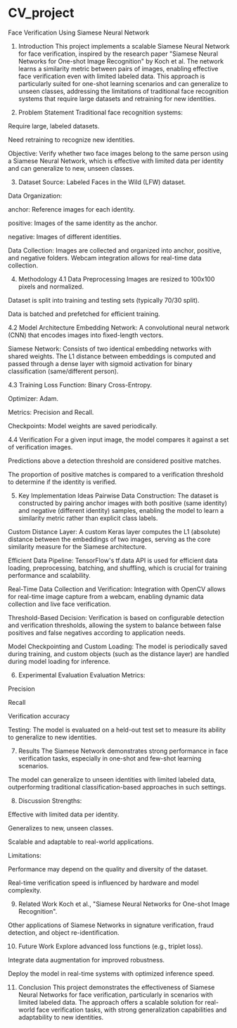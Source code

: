 # CV_project

Face Verification Using Siamese Neural Network
1. Introduction
This project implements a scalable Siamese Neural Network for face verification, inspired by the research paper "Siamese Neural Networks for One-shot Image Recognition" by Koch et al. The network learns a similarity metric between pairs of images, enabling effective face verification even with limited labeled data. This approach is particularly suited for one-shot learning scenarios and can generalize to unseen classes, addressing the limitations of traditional face recognition systems that require large datasets and retraining for new identities.

2. Problem Statement
Traditional face recognition systems:

Require large, labeled datasets.

Need retraining to recognize new identities.

Objective:
Verify whether two face images belong to the same person using a Siamese Neural Network, which is effective with limited data per identity and can generalize to new, unseen classes.

3. Dataset
Source: Labeled Faces in the Wild (LFW) dataset.

Data Organization:

anchor: Reference images for each identity.

positive: Images of the same identity as the anchor.

negative: Images of different identities.

Data Collection:
Images are collected and organized into anchor, positive, and negative folders. Webcam integration allows for real-time data collection.

4. Methodology
4.1 Data Preprocessing
Images are resized to 100x100 pixels and normalized.

Dataset is split into training and testing sets (typically 70/30 split).

Data is batched and prefetched for efficient training.

4.2 Model Architecture
Embedding Network:
A convolutional neural network (CNN) that encodes images into fixed-length vectors.

Siamese Network:
Consists of two identical embedding networks with shared weights. The L1 distance between embeddings is computed and passed through a dense layer with sigmoid activation for binary classification (same/different person).

4.3 Training
Loss Function: Binary Cross-Entropy.

Optimizer: Adam.

Metrics: Precision and Recall.

Checkpoints: Model weights are saved periodically.

4.4 Verification
For a given input image, the model compares it against a set of verification images.

Predictions above a detection threshold are considered positive matches.

The proportion of positive matches is compared to a verification threshold to determine if the identity is verified.

5. Key Implementation Ideas
Pairwise Data Construction:
The dataset is constructed by pairing anchor images with both positive (same identity) and negative (different identity) samples, enabling the model to learn a similarity metric rather than explicit class labels.

Custom Distance Layer:
A custom Keras layer computes the L1 (absolute) distance between the embeddings of two images, serving as the core similarity measure for the Siamese architecture.

Efficient Data Pipeline:
TensorFlow's tf.data API is used for efficient data loading, preprocessing, batching, and shuffling, which is crucial for training performance and scalability.

Real-Time Data Collection and Verification:
Integration with OpenCV allows for real-time image capture from a webcam, enabling dynamic data collection and live face verification.

Threshold-Based Decision:
Verification is based on configurable detection and verification thresholds, allowing the system to balance between false positives and false negatives according to application needs.

Model Checkpointing and Custom Loading:
The model is periodically saved during training, and custom objects (such as the distance layer) are handled during model loading for inference.

6. Experimental Evaluation
Evaluation Metrics:

Precision

Recall

Verification accuracy

Testing:
The model is evaluated on a held-out test set to measure its ability to generalize to new identities.

7. Results
The Siamese Network demonstrates strong performance in face verification tasks, especially in one-shot and few-shot learning scenarios.

The model can generalize to unseen identities with limited labeled data, outperforming traditional classification-based approaches in such settings.

8. Discussion
Strengths:

Effective with limited data per identity.

Generalizes to new, unseen classes.

Scalable and adaptable to real-world applications.

Limitations:

Performance may depend on the quality and diversity of the dataset.

Real-time verification speed is influenced by hardware and model complexity.

9. Related Work
Koch et al., "Siamese Neural Networks for One-shot Image Recognition".

Other applications of Siamese Networks in signature verification, fraud detection, and object re-identification.

10. Future Work
Explore advanced loss functions (e.g., triplet loss).

Integrate data augmentation for improved robustness.

Deploy the model in real-time systems with optimized inference speed.

11. Conclusion
This project demonstrates the effectiveness of Siamese Neural Networks for face verification, particularly in scenarios with limited labeled data. The approach offers a scalable solution for real-world face verification tasks, with strong generalization capabilities and adaptability to new identities.
